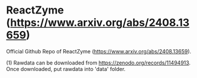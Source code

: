 # ReactZyme (https://www.arxiv.org/abs/2408.13659)
Official Github Repo of ReactZyme (https://www.arxiv.org/abs/2408.13659).

(1) Rawdata can be downloaded from https://zenodo.org/records/11494913. Once downloaded, put rawdata into 'data' folder.
